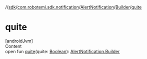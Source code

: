 //[sdk](../../../../index.md)/[com.robotemi.sdk.notification](../../index.md)/[AlertNotification](../index.md)/[Builder](index.md)/[quite](quite.md)



# quite  
[androidJvm]  
Content  
open fun [quite](quite.md)(quite: [Boolean](https://kotlinlang.org/api/latest/jvm/stdlib/kotlin/-boolean/index.html)): [AlertNotification.Builder](index.md)  



